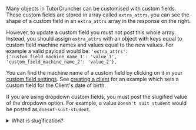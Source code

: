 Many objects in TutorCruncher can be customised with custom fields.
These custom fields are stored in array called `extra_attrs`, you can see the shape of a custom field in an 
`extra_attrs` array in the response on the right. 

However, to update a custom field you must not post this whole array. Instead, you should assign 
`extra_attrs` with an object with keys equal to custom field machine names and values equal to the new values. For 
example a valid payload would be:
`'extra_attrs': {'custom_field_machine_name_1': 'value_1', 'custom_field_machine_name_2': 'value_2'},`

You can find the machine name of a custom field by clicking on it in your 
[custom field settings](https://secure.tutorcruncher.com/setup/attrs/). See [creating a client](#3-create-a-client)
 for an example which sets a custom field for the Client's date of birth.

If you are using dropdown custom fields, you must post the slugified value of the dropdown option. 
For example, a value `Doesn't suit student` would be posted as `doesnt-suit-student`.

<details>
<summary>
  What is slugification?
</summary>

When you convert spaces or repeated dashes to single dashes. Remove characters that aren't alphanumerics, underscores, or hyphens. Convert to lowercase. Also strip leading and trailing whitespace, dashes, and underscores.

</details>


